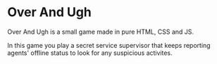 # Over And Ugh
Over And Ugh is a small game made in pure HTML, CSS and JS.

In this game you play a secret service supervisor that keeps reporting agents' offline status to look for any suspicious activites.
